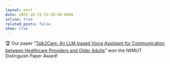 ```yaml
---
layout: post
date: 2025-10-15 15:59:00-0400
inline: true
related_posts: false
show: true
---
```


 🏆 Our paper “[Talk2Care: An LLM-based Voice Assistant for Communication between Healthcare Providers and Older Adults](https://dl.acm.org/doi/abs/10.1145/3659625)” won the IWMUT Distinguish Paper Award! 
